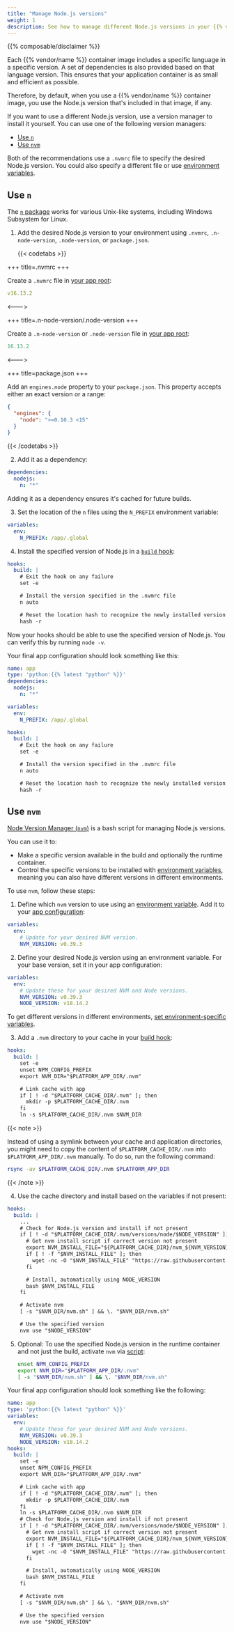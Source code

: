 ```yaml
---
title: "Manage Node.js versions"
weight: 1
description: See how to manage different Node.js versions in your {{% vendor/name %}} containers."
---
```


{{% composable/disclaimer %}}

Each {{% vendor/name %}} container image includes a specific language in a specific version.
A set of dependencies is also provided based on that language version.
This ensures that your application container is as small and efficient as possible.

Therefore, by default, when you use a {{% vendor/name %}} container image,
you use the Node.js version that's included in that image, if any.

If you want to use a different Node.js version, use a version manager to install it yourself.
You can use one of the following version managers:

- [Use `n`](#use-n)
- [Use `nvm`](#use-nvm)

Both of the recommendations use a `.nvmrc` file to specify the desired Node.js version.
You could also specify a different file or use [environment variables](../../development/variables/_index.md).

## Use `n`

The [`n` package](https://github.com/tj/n) works for various Unix-like systems,
including Windows Subsystem for Linux.

1. Add the desired Node.js version to your environment using `.nvmrc`, `.n-node-version`, `.node-version`, or `package.json`.

   {{< codetabs >}}

+++
title=.nvmrc
+++

Create a `.nvmrc` file in [your app root](/create-apps/app-reference/single-runtime-image.md#root-directory):

```yaml {location=".nvmrc"}
v16.13.2
```

<--->

+++
title=.n-node-version/.node-version
+++

Create a `.n-node-version` or `.node-version` file in [your app root](/create-apps/app-reference/single-runtime-image.md#root-directory):

```yaml {location=".n-node-version or .node-version"}
16.13.2
```

<--->

+++
title=package.json
+++

Add an `engines.node` property to your `package.json`.
This property accepts either an exact version or a range:

```json {location="package.json"}
{
  "engines": {
    "node": ">=0.10.3 <15"
  }
}
```

   {{< /codetabs >}}

2. Add it as a dependency:

```yaml {configFile="app"}
dependencies:
  nodejs:
    n: "*"
```
   Adding it as a dependency ensures it's cached for future builds.

3. Set the location of the `n` files using the `N_PREFIX` environment variable:

```yaml {configFile="app"}
variables:
  env:
    N_PREFIX: /app/.global
```
4. Install the specified version of Node.js in a [`build` hook](../../create-apps/hooks/hooks-comparison.md#build-hook):

```yaml {configFile="app"}
hooks:
  build: |
    # Exit the hook on any failure
    set -e

    # Install the version specified in the .nvmrc file
    n auto

    # Reset the location hash to recognize the newly installed version
    hash -r
```
Now your hooks should be able to use the specified version of Node.js.
You can verify this by running `node -v`.

Your final app configuration should look something like this:

```yaml {configFile="app"}
name: app
type: 'python:{{% latest "python" %}}'
dependencies:
  nodejs:
    n: "*"

variables:
  env:
    N_PREFIX: /app/.global

hooks:
  build: |
    # Exit the hook on any failure
    set -e

    # Install the version specified in the .nvmrc file
    n auto

    # Reset the location hash to recognize the newly installed version
    hash -r
```
## Use `nvm`

[Node Version Manager (`nvm`)](https://github.com/nvm-sh/nvm) is a bash script for managing Node.js versions.

You can use it to:

- Make a specific version available in the build and optionally the runtime container.
- Control the specific versions to be installed with [environment variables](../../development/variables/_index.md),
  meaning you can also have different versions in different environments.

To use `nvm`, follow these steps:

1. Define which `nvm` version to use using an [environment variable](../../development/variables/_index.md).
   Add it to your [app configuration](../../create-apps/_index.md):

```yaml {configFile="app"}
variables:
  env:
    # Update for your desired NVM version.
    NVM_VERSION: v0.39.3
```
2. Define your desired Node.js version using an environment variable.
   For your base version, set it in your app configuration:

```yaml {configFile="app"}
variables:
  env:
    # Update these for your desired NVM and Node versions.
    NVM_VERSION: v0.39.3
    NODE_VERSION: v18.14.2
```
   To get different versions in different environments, [set environment-specific variables](../../development/variables/set-variables.md#create-environment-specific-variables).

3. Add a `.nvm` directory to your cache in your [build hook](../../create-apps/hooks/_index.md):

```yaml {configFile="app"}
hooks:
  build: |
    set -e
    unset NPM_CONFIG_PREFIX
    export NVM_DIR="$PLATFORM_APP_DIR/.nvm"

    # Link cache with app
    if [ ! -d "$PLATFORM_CACHE_DIR/.nvm" ]; then
      mkdir -p $PLATFORM_CACHE_DIR/.nvm
    fi
    ln -s $PLATFORM_CACHE_DIR/.nvm $NVM_DIR
```
   {{< note >}}

   Instead of using a symlink between your cache and application directories,
   you might need to copy the content of `$PLATFORM_CACHE_DIR/.nvm` into `$PLATFORM_APP_DIR/.nvm` manually.
   To do so, run the following command:

   ```bash
   rsync -av $PLATFORM_CACHE_DIR/.nvm $PLATFORM_APP_DIR
   ```

   {{< /note >}}

4. Use the cache directory and install based on the variables if not present:

```yaml {configFile="app"}
hooks:
  build: |
    ...
    # Check for Node.js version and install if not present
    if [ ! -d "$PLATFORM_CACHE_DIR/.nvm/versions/node/$NODE_VERSION" ]; then
      # Get nvm install script if correct version not present
      export NVM_INSTALL_FILE="${PLATFORM_CACHE_DIR}/nvm_${NVM_VERSION}_install.sh"
      if [ ! -f "$NVM_INSTALL_FILE" ]; then
        wget -nc -O "$NVM_INSTALL_FILE" "https://raw.githubusercontent.com/nvm-sh/nvm/$NVM_VERSION/install.sh"
      fi

      # Install, automatically using NODE_VERSION
      bash $NVM_INSTALL_FILE
    fi

    # Activate nvm
    [ -s "$NVM_DIR/nvm.sh" ] && \. "$NVM_DIR/nvm.sh"

    # Use the specified version
    nvm use "$NODE_VERSION"
```
5. Optional: To use the specified Node.js version in the runtime container and not just the build,
   activate `nvm` via [script](../../development/variables/set-variables.md#set-variables-via-script):

   ```bash {location=".environment"}
   unset NPM_CONFIG_PREFIX
   export NVM_DIR="$PLATFORM_APP_DIR/.nvm"
   [ -s "$NVM_DIR/nvm.sh" ] && \. "$NVM_DIR/nvm.sh"
   ```

Your final app configuration should look something like the following:

```yaml {configFile="app"}
name: app
type: 'python:{{% latest "python" %}}'
variables:
  env:
    # Update these for your desired NVM and Node versions.
    NVM_VERSION: v0.39.3
    NODE_VERSION: v18.14.2
hooks:
  build: |
    set -e
    unset NPM_CONFIG_PREFIX
    export NVM_DIR="$PLATFORM_APP_DIR/.nvm"

    # Link cache with app
    if [ ! -d "$PLATFORM_CACHE_DIR/.nvm" ]; then
      mkdir -p $PLATFORM_CACHE_DIR/.nvm
    fi
    ln -s $PLATFORM_CACHE_DIR/.nvm $NVM_DIR
    # Check for Node.js version and install if not present
    if [ ! -d "$PLATFORM_CACHE_DIR/.nvm/versions/node/$NODE_VERSION" ]; then
      # Get nvm install script if correct version not present
      export NVM_INSTALL_FILE="${PLATFORM_CACHE_DIR}/nvm_${NVM_VERSION}_install.sh"
      if [ ! -f "$NVM_INSTALL_FILE" ]; then
        wget -nc -O "$NVM_INSTALL_FILE" "https://raw.githubusercontent.com/nvm-sh/nvm/$NVM_VERSION/install.sh"
      fi

      # Install, automatically using NODE_VERSION
      bash $NVM_INSTALL_FILE
    fi

    # Activate nvm
    [ -s "$NVM_DIR/nvm.sh" ] && \. "$NVM_DIR/nvm.sh"

    # Use the specified version
    nvm use "$NODE_VERSION"
```
